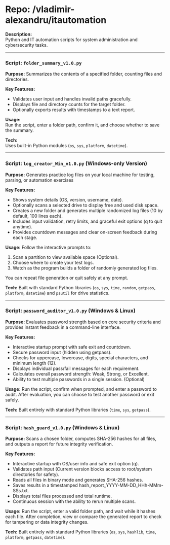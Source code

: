 # Repo: /vladimir-alexandru/itautomation  

**Description:**  
Python and IT automation scripts for system administration and cybersecurity tasks.

---

### Script: `folder_summary_v1.0.py`  

**Purpose:** Summarizes the contents of a specified folder, counting files and directories.  

**Key Features:**  
- Validates user input and handles invalid paths gracefully.  
- Displays file and directory counts for the target folder.  
- Optionally exports results with timestamps to a text report.  

**Usage:**  
Run the script, enter a folder path, confirm it, and choose whether to save the summary.  

**Tech:**  
Uses built-in Python modules (`os`, `sys`, `platform`, `datetime`).  

---

### Script: `log_creator_Win_v1.0.py` (Windows-only Version)

**Purpose:** Generates practice log files on your local machine for testing, parsing, or automation exercises

**Key Features:**
- Shows system details (OS, version, username, date).
- Optionally scans a selected drive to display free and used disk space.
- Creates a new folder and generates multiple randomized log files (10 by default, 100 lines each).
- Includes input validation, retry limits, and graceful exit options (q to quit anytime).
- Provides countdown messages and clear on-screen feedback during each stage.

**Usage:**
Follow the interactive prompts to:
1. Scan a partition to view available space (Optional).
2. Choose where to create your test logs.
3. Watch as the program builds a folder of randomly generated log files.

You can repeat file generation or quit safely at any prompt.

**Tech:**
Built with standard Python libraries (`os`, `sys`, `time`, `random`, `getpass`, `platform`, `datetime`) and `psutil` for drive statistics.

---

### Script: `password_auditor_v1.0.py` (Windows & Linux)

**Purpose:** Evaluates password strength based on core security criteria and provides instant feedback in a command-line interface.

**Key Features:**
- Interactive startup prompt with safe exit and countdown.
- Secure password input (hidden using getpass).
- Checks for uppercase, lowercase, digits, special characters, and minimum length (12).
- Displays individual pass/fail messages for each requirement.
- Calculates overall password strength: Weak, Strong, or Excellent.
- Ability to test multiple passwords in a single session. (Optional)

**Usage:**
Run the script, confirm when prompted, and enter a password to audit. 
After evaluation, you can choose to test another password or exit safely.

**Tech:**
Built entirely with standard Python libraries (`time`, `sys`, `getpass`).

---

### Script: `hash_guard_v1.0.py` (Windows & Linux)

**Purpose:** Scans a chosen folder, computes SHA-256 hashes for all files, and outputs a report for future integrity verification.

**Key Features:**
- Interactive startup with OS/user info and safe exit option (q).
- Validates path input (Current version blocks access to root/system directories for safety).
- Reads all files in binary mode and generates SHA-256 hashes.
- Saves results in a timestamped hash_report_YYYY-MM-DD_HHh-MMm-SSs.txt.
- Displays total files processed and total runtime.
- Continuous session with the ability to rerun multiple scans.

**Usage:**
Run the script, enter a valid folder path, and wait while it hashes each file.
After completion, view or compare the generated report to check for tampering or data integrity changes.

**Tech:**
Built entirely with standard Python libraries (`os`, `sys`, `hashlib`, `time`, `platform`, `getpass`, `datetime`).